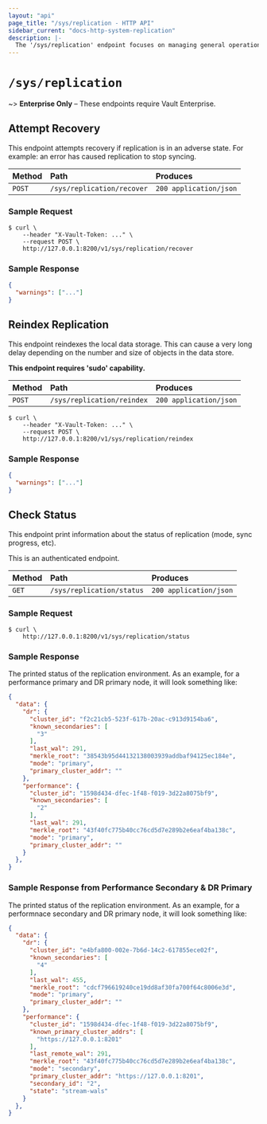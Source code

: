 ```yaml
---
layout: "api"
page_title: "/sys/replication - HTTP API"
sidebar_current: "docs-http-system-replication"
description: |-
  The '/sys/replication' endpoint focuses on managing general operations in Vault Enterprise replication
---
```


# `/sys/replication`

~> **Enterprise Only** – These endpoints require Vault Enterprise.

## Attempt Recovery

This endpoint attempts recovery if replication is in an adverse state. For
example: an error has caused replication to stop syncing.

| Method   | Path                         | Produces               |
| :------- | :--------------------------- | :--------------------- |
| `POST`   | `/sys/replication/recover`   | `200 application/json` |

### Sample Request

```
$ curl \
    --header "X-Vault-Token: ..." \
    --request POST \
    http://127.0.0.1:8200/v1/sys/replication/recover
```

### Sample Response

```json
{
  "warnings": ["..."]
}
```

## Reindex Replication

This endpoint reindexes the local data storage. This can cause a very long delay
depending on the number and size of objects in the data store.

**This endpoint requires 'sudo' capability.**

| Method   | Path                         | Produces               |
| :------- | :--------------------------- | :--------------------- |
| `POST`   | `/sys/replication/reindex`   | `200 application/json` |

```
$ curl \
    --header "X-Vault-Token: ..." \
    --request POST \
    http://127.0.0.1:8200/v1/sys/replication/reindex
```

### Sample Response

```json
{
  "warnings": ["..."]
}
```

## Check Status

This endpoint print information about the status of replication (mode,
sync progress, etc).

This is an authenticated endpoint.

| Method   | Path                         | Produces               |
| :------- | :--------------------------- | :--------------------- |
| `GET`    | `/sys/replication/status`    | `200 application/json` |

### Sample Request

```
$ curl \
    http://127.0.0.1:8200/v1/sys/replication/status
```

### Sample Response

The printed status of the replication environment. As an example, for a
performance primary and DR primary node, it will look something like:

```json
{
  "data": {
    "dr": {
      "cluster_id": "f2c21cb5-523f-617b-20ac-c913d9154ba6",
      "known_secondaries": [
        "3"
      ],
      "last_wal": 291,
      "merkle_root": "38543b95d44132138003939addbaf94125ec184e",
      "mode": "primary",
      "primary_cluster_addr": ""
    },
    "performance": {
      "cluster_id": "1598d434-dfec-1f48-f019-3d22a8075bf9",
      "known_secondaries": [
        "2"
      ],
      "last_wal": 291,
      "merkle_root": "43f40fc775b40cc76cd5d7e289b2e6eaf4ba138c",
      "mode": "primary",
      "primary_cluster_addr": ""
    }
  },
}
```

### Sample Response from Performance Secondary & DR Primary

The printed status of the replication environment. As an example, for a
performnace secondary and DR primary node, it will look something like:

```json
{
  "data": {
    "dr": {
      "cluster_id": "e4bfa800-002e-7b6d-14c2-617855ece02f",
      "known_secondaries": [
        "4"
      ],
      "last_wal": 455,
      "merkle_root": "cdcf796619240ce19dd8af30fa700f64c8006e3d",
      "mode": "primary",
      "primary_cluster_addr": ""
    },
    "performance": {
      "cluster_id": "1598d434-dfec-1f48-f019-3d22a8075bf9",
      "known_primary_cluster_addrs": [
        "https://127.0.0.1:8201"
      ],
      "last_remote_wal": 291,
      "merkle_root": "43f40fc775b40cc76cd5d7e289b2e6eaf4ba138c",
      "mode": "secondary",
      "primary_cluster_addr": "https://127.0.0.1:8201",
      "secondary_id": "2",
      "state": "stream-wals"
    }
  },
}
```
